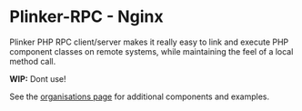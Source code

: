 **Plinker-RPC - Nginx**
=========

Plinker PHP RPC client/server makes it really easy to link and execute PHP component classes on remote systems, while maintaining the feel of a local method call.

**WIP:** Dont use!

See the [organisations page](https://github.com/plinker-rpc) for additional components and examples.